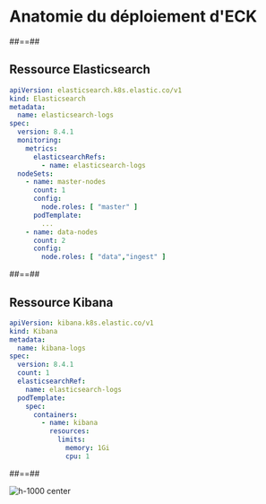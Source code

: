 <!-- .slide: class="transition left sfeir-bg-1" -->

# Anatomie du déploiement d'ECK

##==##

## Ressource Elasticsearch

<!-- .slide: class="with-code-dark" -->

```yaml [1-2|6|7-10|12,15,18,21|13,19]
apiVersion: elasticsearch.k8s.elastic.co/v1
kind: Elasticsearch
metadata:
  name: elasticsearch-logs
spec:
  version: 8.4.1
  monitoring:
    metrics:
      elasticsearchRefs:
        - name: elasticsearch-logs
  nodeSets:
    - name: master-nodes
      count: 1
      config:
        node.roles: [ "master" ]
      podTemplate:
        ...
    - name: data-nodes
      count: 2
      config:
        node.roles: [ "data","ingest" ]
```

##==##

<!-- .slide: class="with-code-dark" -->

## Ressource Kibana

```yaml [1-2|6|8-9|10-18]
apiVersion: kibana.k8s.elastic.co/v1
kind: Kibana
metadata:
  name: kibana-logs
spec:
  version: 8.4.1
  count: 1
  elasticsearchRef:
    name: elasticsearch-logs
  podTemplate:
    spec:
      containers:
        - name: kibana
          resources:
            limits:
              memory: 1Gi
              cpu: 1

```

##==##

![h-1000 center](./assets/images/ECK-schema.svg)
